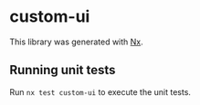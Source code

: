 # custom-ui

This library was generated with [Nx](https://nx.dev).

## Running unit tests

Run `nx test custom-ui` to execute the unit tests.
